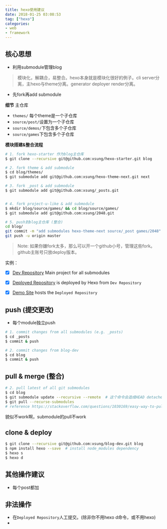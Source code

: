 ```yaml
---
title: hexo使用建议
date: 2018-01-25 03:08:53
tag: ["hexo"]
categories:
- web
- framework
---
```



## 核心思想

- 利用submodule管理blog  
> 模块化，解耦合，易整合。hexo本身就是模块化很好的例子。cli server分离，主hexo与theme分离。generator deployer render分离。
- 先fork再add submodule


**细节**
主仓库
- `themes/` 每个theme是一个子仓库
- `source/post/`设置为一个子仓库
- `source/demos/`下包含多个子仓库
- `source/games`下包含多个子仓库


**模块搭建&整合流程**

```bash
# 1. fork hexo-starter 作为blog主仓库
$ git clone --recursive git@github.com:xsung/hexo-starter.git blog

# 2. fork theme & add submodule
$ cd blog/themes/
$ git submodule add git@github.com:xsung/hexo-theme-next.git next

# 3. fork _post & add submodule
$ git submodule add git@github.com:xsung/_posts.git


# 4. fork project-u-like & add submodule
$ mkdir blog/source/games/ && cd blog/source/games/
$ git submodule add git@github.com:xsung/2048.git

# 5. push到blog主仓库 (整合)
cd blog/
git commit -m "add submodules hexo-theme-next source/_post games/2048"
git push -u origin master

```

> Note: 如果你嫌fork太多，那么可以开一个github小号，管理这些fork。
github主账号只放deploy版本。

实例：
- [x] [Dev Repository](https://github.com/xsung/blog-dev/#submodule) Main project for all submodules
- [x] [Deployed Repository](https://github.com/xu-song/xu-song.github.io/) is deployed by Hexo from `Dev Repository`
- [x] [Demo Site](http://xusong.vip) hosts the `Deployed Repository`


## push (提交更改)
- 每个module独立push
```bash
# 1. commit changes from all submodules (e.g. _posts)
$ cd _posts
$ commit & push

# 2. commit changes from blog-dev
$ cd blog
$ commit & push
```


## pull & merge (整合)

```bash
# 2. pull latest of all git submodules
$ cd blog
$ git submodule update --recursive --remote  # 这个命令会造成HEAD detached
$ git pull --recurse-submodules
# reference https://stackoverflow.com/questions/1030169/easy-way-to-pull-latest-of-all-git-submodules

```
貌似不work啊，submodule的pull不work

## clone & deploy
```bash
$ git clone --recursive git@github.com:xsung/blog-dev.git blog
$ npm install hexo --save  # install node_modules dependency
$ hexo s
$ hexo d
```

## 其他操作建议
- 每个post都加


## 非法操作
- 在`Deployed Repository`人工提交。(除非你不用hexo d命令，或不用hexo)
-
